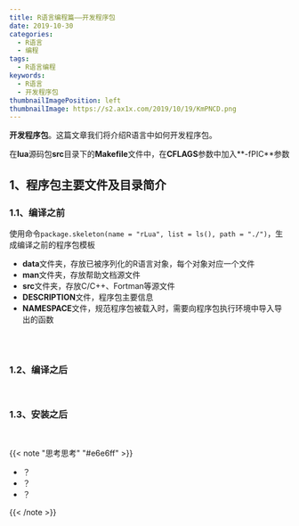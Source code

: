 ```yaml
---
title: R语言编程篇——开发程序包
date: 2019-10-30
categories:
  - R语言
  - 编程
tags:
  - R语言编程
keywords:
  - R语言
  - 开发程序包
thumbnailImagePosition: left
thumbnailImage: https://s2.ax1x.com/2019/10/19/KmPNCD.png
---
```


**开发程序包**。这篇文章我们将介绍R语言中如何开发程序包。

<!--more-->

<!-- toc -->

在**lua**源码包**src**目录下的**Makefile**文件中，在**CFLAGS**参数中加入**-fPIC**参数

## 1、程序包主要文件及目录简介

### 1.1、编译之前

使用命令`package.skeleton(name = "rLua", list = ls(), path = "./")`，生成编译之前的程序包模板

- **data**文件夹，存放已被序列化的R语言对象，每个对象对应一个文件
- **man**文件夹，存放帮助文档源文件
- **src**文件夹，存放C/C++、Fortman等源文件
- **DESCRIPTION**文件，程序包主要信息
- **NAMESPACE**文件，规范程序包被载入时，需要向程序包执行环境中导入导出的函数



```yaml

```

<br>

### 1.2、编译之后

<br>

### 1.3、安装之后

<br>


{{< note "思考思考" "#e6e6ff" >}}
- ？
- ？
- ？

{{< /note >}}

<br>
